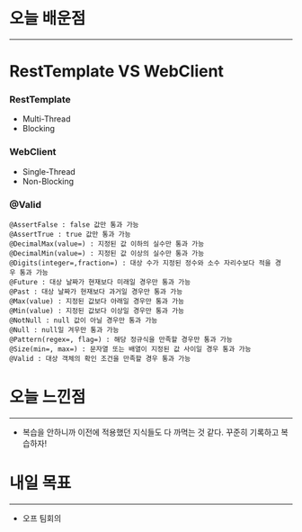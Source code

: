 # 오늘 배운점

---

# RestTemplate VS WebClient

### RestTemplate

- Multi-Thread
- Blocking

### WebClient

- Single-Thread
- Non-Blocking

### @Valid

```
@AssertFalse : false 값만 통과 가능
@AssertTrue : true 값만 통과 가능
@DecimalMax(value=) : 지정된 값 이하의 실수만 통과 가능
@DecimalMin(value=) : 지정된 값 이상의 실수만 통과 가능
@Digits(integer=,fraction=) : 대상 수가 지정된 정수와 소수 자리수보다 적을 경우 통과 가능
@Future : 대상 날짜가 현재보다 미래일 경우만 통과 가능
@Past : 대상 날짜가 현재보다 과거일 경우만 통과 가능
@Max(value) : 지정된 값보다 아래일 경우만 통과 가능
@Min(value) : 지정된 값보다 이상일 경우만 통과 가능
@NotNull : null 값이 아닐 경우만 통과 가능
@Null : null일 겨우만 통과 가능
@Pattern(regex=, flag=) : 해당 정규식을 만족할 경우만 통과 가능
@Size(min=, max=) : 문자열 또는 배열이 지정된 값 사이일 경우 통과 가능
@Valid : 대상 객체의 확인 조건을 만족할 경우 통과 가능
```

# 오늘 느낀점

---

- 복습을 안하니까 이전에 적용했던 지식들도 다 까먹는 것 같다. 꾸준히 기록하고 복습하자!

# 내일 목표

---

- 오프 팀회의